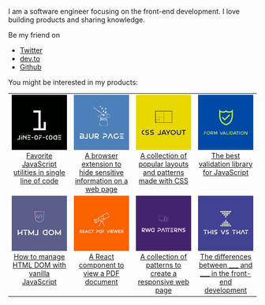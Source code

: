 I am a software engineer focusing on the front-end development. I love building products and sharing knowledge.

Be my friend on
* [Twitter](https://twitter.com/nghuuphuoc)
* [dev.to](https://dev.to/phuocng)
* [Github](https://github.com/phuoc-ng)

You might be interested in my products:

<table>
    <tbody>
        <tr valign="top">
            <td width="25%" align="center">
                <a href="https://1loc.dev">
                    <img src="/img/1-loc.png" />
                    <div>Favorite JavaScript utilities in single line of code</div>
                </a>
            </td>
            <td width="25%" align="center">
                <a href="https://blur.page">
                    <img src="/img/blur-page.png" />
                    <div>A browser extension to hide sensitive information on a web page</div>
                </a>
            </td>
            <td width="25%" align="center">
                <a href="https://csslayout.io">
                    <img src="/img/css-layout.png" />
                    <div>A collection of popular layouts and patterns made with CSS</div>
                </a>
            </td>
            <td width="25%" align="center">
                <a href="https://formvalidation.io">
                    <img src="/img/form-validation.png" />
                    <div>The best validation library for JavaScript</div>
                </a>
            </td>
        </tr>
        <tr valign="top">
            <td width="25%" align="center">
                <a href="https://htmldom.dev">
                    <img src="/img/html-dom.png" />
                    <div>How to manage HTML DOM with vanilla JavaScript</div>
                </a>
            </td>
            <td width="25%" align="center">
                <a href="https://react-pdf-viewer.dev">
                    <img src="/img/react-pdf-viewer.png" />
                    <div>A React component to view a PDF document</div>
                </a>
            </td>
            <td width="25%" align="center">
                <a href="https://responsive.page">
                    <img src="/img/responsive-design-patterns.png" />
                    <div>A collection of patterns to create a responsive web page</div>
                </a>
            </td>
            <td width="25%" align="center">
                <a href="https://thisthat.dev">
                    <img src="/img/this-vs-that.png" />
                    <div>The differences between ___ and ___ in the front-end development</div>
                </a>
            </td>
        </tr>
    </tbody>
</table>

